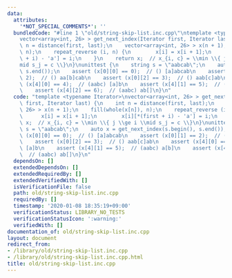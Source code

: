 ```yaml
---
data:
  attributes:
    '*NOT_SPECIAL_COMMENTS*': ''
  bundledCode: "#line 1 \"old/string-skip-list.inc.cpp\"\ntemplate <typename Iterator>\n\
    vector<array<int, 26> > get_next_index(Iterator first, Iterator last) {\n    int\
    \ n = distance(first, last);\n    vector<array<int, 26> > x(n + 1);\n    fill(whole(x[n]),\
    \ n);\n    repeat_reverse (i, n) {\n        x[i] = x[i + 1];\n        x[i][*(first\
    \ + i) - 'a'] = i;\n    }\n    return x;  // x_{i, c} = \\min \\{ j \\ge i \\\
    mid s_j = c \\}\n}\nunittest {\n    string s = \"aabcab\";\n    auto x = get_next_index(s.begin(),\
    \ s.end());\n    assert (x[0][0] == 0);  // () [a]abcab\n    assert (x[0][1] ==\
    \ 2);  // () aa[b]cab\n    assert (x[0][2] == 3);  // () aab[c]ab\n    assert\
    \ (x[4][0] == 4);  // (aabc) [a]b\n    assert (x[4][1] == 5);  // (aabc) a[b]\n\
    \    assert (x[4][2] == 6);  // (aabc) ab[]\n}\n"
  code: "template <typename Iterator>\nvector<array<int, 26> > get_next_index(Iterator\
    \ first, Iterator last) {\n    int n = distance(first, last);\n    vector<array<int,\
    \ 26> > x(n + 1);\n    fill(whole(x[n]), n);\n    repeat_reverse (i, n) {\n  \
    \      x[i] = x[i + 1];\n        x[i][*(first + i) - 'a'] = i;\n    }\n    return\
    \ x;  // x_{i, c} = \\min \\{ j \\ge i \\mid s_j = c \\}\n}\nunittest {\n    string\
    \ s = \"aabcab\";\n    auto x = get_next_index(s.begin(), s.end());\n    assert\
    \ (x[0][0] == 0);  // () [a]abcab\n    assert (x[0][1] == 2);  // () aa[b]cab\n\
    \    assert (x[0][2] == 3);  // () aab[c]ab\n    assert (x[4][0] == 4);  // (aabc)\
    \ [a]b\n    assert (x[4][1] == 5);  // (aabc) a[b]\n    assert (x[4][2] == 6);\
    \  // (aabc) ab[]\n}\n"
  dependsOn: []
  extendedDependsOn: []
  extendedRequiredBy: []
  extendedVerifiedWith: []
  isVerificationFile: false
  path: old/string-skip-list.inc.cpp
  requiredBy: []
  timestamp: '2020-01-08 18:35:19+09:00'
  verificationStatus: LIBRARY_NO_TESTS
  verificationStatusIcon: ':warning:'
  verifiedWith: []
documentation_of: old/string-skip-list.inc.cpp
layout: document
redirect_from:
- /library/old/string-skip-list.inc.cpp
- /library/old/string-skip-list.inc.cpp.html
title: old/string-skip-list.inc.cpp
---
```

